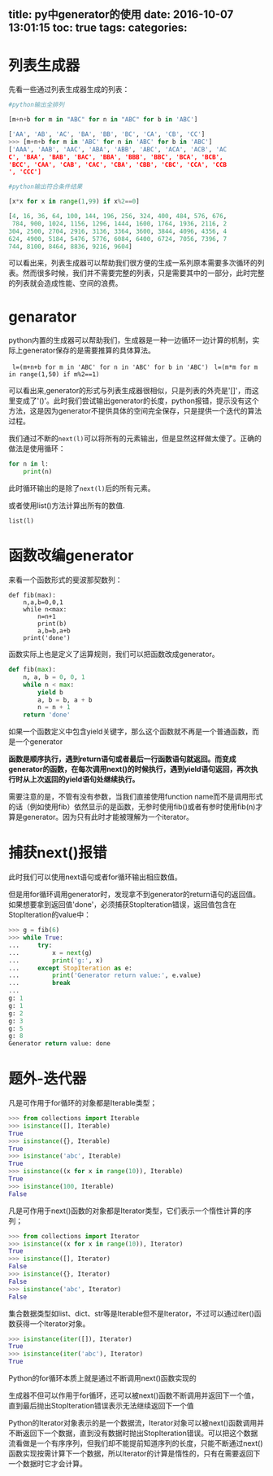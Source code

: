 title: py中generator的使用
date: 2016-10-07 13:01:15
toc: true
tags:
categories:
---

# 列表生成器 #
先看一些通过列表生成器生成的列表：

```python
#python输出全排列

[m+n+b for m in "ABC" for n in "ABC" for b in 'ABC']

['AA', 'AB', 'AC', 'BA', 'BB', 'BC', 'CA', 'CB', 'CC']
>>> [m+n+b for m in 'ABC' for n in 'ABC' for b in 'ABC']
['AAA', 'AAB', 'AAC', 'ABA', 'ABB', 'ABC', 'ACA', 'ACB', 'AC
C', 'BAA', 'BAB', 'BAC', 'BBA', 'BBB', 'BBC', 'BCA', 'BCB',
'BCC', 'CAA', 'CAB', 'CAC', 'CBA', 'CBB', 'CBC', 'CCA', 'CCB
', 'CCC']
```
<!--more-->

```python
#python输出符合条件结果

[x*x for x in range(1,99) if x%2==0]

[4, 16, 36, 64, 100, 144, 196, 256, 324, 400, 484, 576, 676,
 784, 900, 1024, 1156, 1296, 1444, 1600, 1764, 1936, 2116, 2
304, 2500, 2704, 2916, 3136, 3364, 3600, 3844, 4096, 4356, 4
624, 4900, 5184, 5476, 5776, 6084, 6400, 6724, 7056, 7396, 7
744, 8100, 8464, 8836, 9216, 9604]
```

可以看出来，列表生成器可以帮助我们很方便的生成一系列原本需要多次循环的列表。然而很多时候，我们并不需要完整的列表，只是需要其中的一部分，此时完整的列表就会造成性能、空间的浪费。

# genarator #
python内置的生成器可以帮助我们，生成器是一种一边循环一边计算的机制，实际上generator保存的是需要推算的具体算法。


` l=(m+n+b for m in 'ABC' for n in 'ABC' for b in 'ABC')`
` l=(m*m for m in range(1,50) if m%2==1)`

可以看出来,generator的形式与列表生成器很相似，只是列表的外壳是'[]'，而这里变成了'()'。此时我们尝试输出generator的长度，python报错，提示没有这个方法，这是因为generator不提供具体的空间完全保存，只是提供一个迭代的算法过程。

我们通过不断的`next(l)`可以将所有的元素输出，但是显然这样做太傻了。正确的做法是使用循环：

```python
for n in l:
	print(n)
```

此时循环输出的是除了`next(l)`后的所有元素。

或者使用list()方法计算出所有的数值.

`list(l)`

# 函数改编generator #

来看一个函数形式的斐波那契数列：

```pyhton
def fib(max):
	n,a,b=0,0,1
	while n<max:
		n=n+1
		print(b)
		a,b=b,a+b
	print('done')
```

函数实际上也是定义了运算规则，我们可以把函数改成generator。

```python
def fib(max):
    n, a, b = 0, 0, 1
    while n < max:
        yield b
        a, b = b, a + b
        n = n + 1
    return 'done'
```

如果一个函数定义中包含yield关键字，那么这个函数就不再是一个普通函数，而是一个generator

**函数是顺序执行，遇到return语句或者最后一行函数语句就返回。而变成generator的函数，在每次调用next()的时候执行，遇到yield语句返回，再次执行时从上次返回的yield语句处继续执行。**

需要注意的是，不管有没有参数，当我们直接使用function name而不是调用形式的话（例如使用fib）依然显示的是函数，无参时使用fib()或者有参时使用fib(n)才算是generator。因为只有此时才能被理解为一个iterator。

# 捕获next()报错 #

此时我们可以使用next语句或者for循环输出相应数值。


但是用for循环调用generator时，发现拿不到generator的return语句的返回值。如果想要拿到返回值'done'，必须捕获StopIteration错误，返回值包含在StopIteration的value中：

```python
>>> g = fib(6)
>>> while True:
...     try:
...         x = next(g)
...         print('g:', x)
...     except StopIteration as e:
...         print('Generator return value:', e.value)
...         break
...
g: 1
g: 1
g: 2
g: 3
g: 5
g: 8
Generator return value: done
```

# 题外-迭代器 #

凡是可作用于for循环的对象都是Iterable类型；

```python
>>> from collections import Iterable
>>> isinstance([], Iterable)
True
>>> isinstance({}, Iterable)
True
>>> isinstance('abc', Iterable)
True
>>> isinstance((x for x in range(10)), Iterable)
True
>>> isinstance(100, Iterable)
False
```

凡是可作用于next()函数的对象都是Iterator类型，它们表示一个惰性计算的序列；

```python
>>> from collections import Iterator
>>> isinstance((x for x in range(10)), Iterator)
True
>>> isinstance([], Iterator)
False
>>> isinstance({}, Iterator)
False
>>> isinstance('abc', Iterator)
False
```

集合数据类型如list、dict、str等是Iterable但不是Iterator，不过可以通过iter()函数获得一个Iterator对象。

```python
>>> isinstance(iter([]), Iterator)
True
>>> isinstance(iter('abc'), Iterator)
True
```

Python的for循环本质上就是通过不断调用next()函数实现的


生成器不但可以作用于for循环，还可以被next()函数不断调用并返回下一个值，直到最后抛出StopIteration错误表示无法继续返回下一个值

Python的Iterator对象表示的是一个数据流，Iterator对象可以被next()函数调用并不断返回下一个数据，直到没有数据时抛出StopIteration错误。可以把这个数据流看做是一个有序序列，但我们却不能提前知道序列的长度，只能不断通过next()函数实现按需计算下一个数据，所以Iterator的计算是惰性的，只有在需要返回下一个数据时它才会计算。